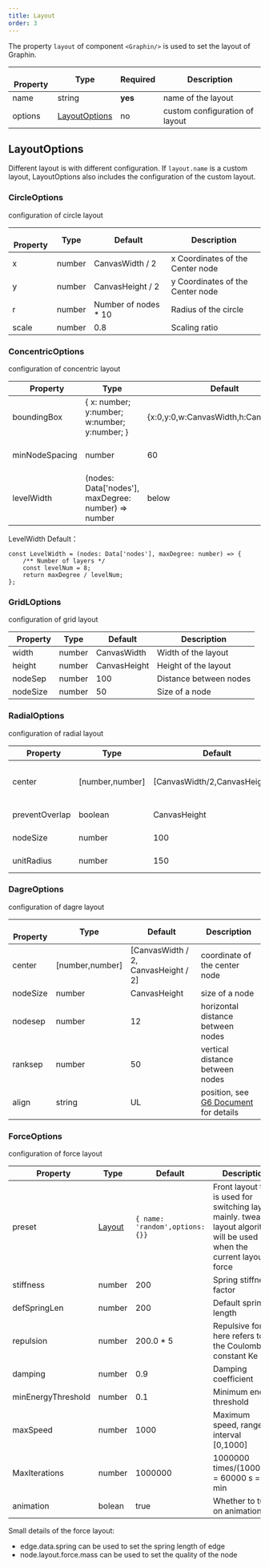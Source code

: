 ```yaml
---
title: Layout
order: 3
---
```


The property `layout` of  component `<Graphin/>` is used to set the layout of Graphin.


|   Property  | Type                                    | Required | Description                      |
| ------- | --------------------------------------- | -------- | ------------------------- |
| name    | string                                | **yes** | name of the layout            |
| options | [LayoutOptions](#layoutoptions)                                  | no       | custom configuration of layout         |


## LayoutOptions

Different layout is with different configuration. If `layout.name` is a custom layout, LayoutOptions also includes the configuration of the custom layout.

### CircleOptions

configuration of circle layout

|   Property | Type     | Default                   | Description        |
| ------ | -------- | ------------------------ | ----------- |
| x      | number | CanvasWidth / 2        |   x Coordinates of the Center node |
| y      | number | CanvasHeight / 2       |  y Coordinates of the Center node |
| r      | number | Number of nodes * 10 | Radius of the circle    |
| scale  | number | 0.8                      | Scaling ratio    |

### ConcentricOptions

configuration of concentric layout

|   Property         | Type       | Default                                   | Description                                       |
| -------------- | ---------- | ---------------------------------------- | ------------------------------------------ |
| boundingBox    | { x: number; y:number; w:number; y:number; }   | {x:0,y:0,w:CanvasWidth,h:CanvasHeight} | Range of the layout |
| minNodeSpacing | number   | 60                                       | Distance between nodes                   |
| levelWidth     | (nodes: Data['nodes'], maxDegree: number) => number |       below              |  range of degree in each layer                        |

LevelWidth Default：

```tsx
const LevelWidth = (nodes: Data['nodes'], maxDegree: number) => {
    /** Number of layers */
    const levelNum = 8;
    return maxDegree / levelNum;
};
```

### GridLOptions

configuration of grid layout

|   Property   | Type     | Default         | Description                             |
| -------- | -------- | -------------- | -------------------------------- |
| width    | number | CanvasWidth  | Width of the layout                  |
| height   | number | CanvasHeight | Height of the layout                  |
| nodeSep  | number | 100            | Distance between nodes |
| nodeSize | number | 50             | Size of a node              |

### RadialOptions

configuration of radial layout

|   Property         | Type              | Default                           | Description       |
| -------------- | ----------------- | -------------------------------- | ---------- |
| center         | [number,number] | [CanvasWidth/2,CanvasHeight/2] | Coordinate of the center node |
| preventOverlap | boolean         | CanvasHeight                   | prevent coverage   |
| nodeSize       | number          | 100                              | Size of a node   |
| unitRadius     | number          | 150                              | Radius of each layer |

### DagreOptions

configuration of dagre layout

|   Property   | Type              | Default                    | Description               |
| -------- | ----------------- | ------------------------- | ------------------ |
| center   | [number,number] | [CanvasWidth / 2, CanvasHeight / 2] | coordinate of the center node         |
| nodeSize | number          | CanvasHeight            | size of a node           |
| nodesep  | number          | 12                        | horizontal distance between nodes  |
| ranksep  | number          | 50                        | vertical distance between nodes |
| align    | string          | UL                      | position, see [G6 Document](https://www.yuque.com/antv/g6/fkhp3c#sSXQJ) for details           |

### ForceOptions

configuration of force layout

|   Property             | Type     | Default                         | Description                                                                       |
| ------------------ | -------- | ------------------------------ | -------------------------------------------------------------------------- |
| preset             | [Layout](/en/docs/api/layout) | `{ name: 'random',options:{}}` | Front layout that is used for switching layout mainly. tweak layout algorithm will be used when the current layout is force |
| stiffness          | number | 200                            | Spring stiffness factor                                                               |
| defSpringLen       | number | 200                            | Default spring length                                                              |
| repulsion          | number | 200.0 * 5                     | Repulsive force, here refers to the Coulomb constant Ke                                                 |
| damping            | number | 0.9                            | Damping coefficient                                            |
| minEnergyThreshold | number | 0.1                            | Minimum energy threshold               |
| maxSpeed           | number | 1000                           | Maximum speed, range interval [0,1000]                                                        |
| MaxIterations      | number | 1000000                        | 1000000 times/(1000/60) = 60000 s = 1 min                                       |
| animation          | bolean | true                           | Whether to turn on animation                                                               |

Small details of the force layout:

- edge.data.spring can be used to set the spring length of edge
- node.layout.force.mass can be used to set the quality of the node
